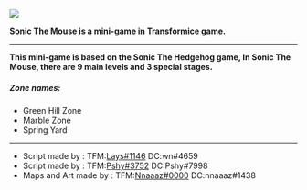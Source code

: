 
![](https://i.imgur.com/ZY1sc3i.png)



**Sonic The Mouse is a mini-game in Transformice game.**

------------

**This mini-game is based on the Sonic The Hedgehog game, 
In Sonic The Mouse, there are 9 main levels and 3 special stages.**
##### Zone names:
- Green Hill Zone
- Marble Zone
- Spring Yard

-----

* Script made by : TFM:[Lays#1146](https://atelier801.com/profile?pr=Lays%231146 "Lays#1146") DC:wn#4659
* Script made by : TFM:[Pshy#3752](https://atelier801.com/profile?pr=Pshy%233752 "Pshy#3752") DC:Pshy#7998
* Maps and Art made by : TFM:[Nnaaaz#0000](https://atelier801.com/profile?pr=Nnaaaz%230000 "Nnaaaz#0000") DC:nnaaaz#1438
